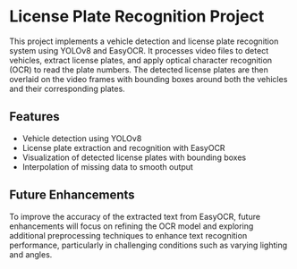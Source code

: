 # License Plate Recognition Project

This project implements a vehicle detection and license plate recognition system using YOLOv8 and EasyOCR. It processes video files to detect vehicles, extract license plates, and apply optical character recognition (OCR) to read the plate numbers. The detected license plates are then overlaid on the video frames with bounding boxes around both the vehicles and their corresponding plates.


## Features

- Vehicle detection using YOLOv8
- License plate extraction and recognition with EasyOCR
- Visualization of detected license plates with bounding boxes
- Interpolation of missing data to smooth output

## Future Enhancements

To improve the accuracy of the extracted text from EasyOCR, future enhancements will focus on refining the OCR model and exploring additional preprocessing techniques to enhance text recognition performance, particularly in challenging conditions such as varying lighting and angles.
